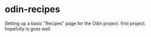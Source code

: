 # odin-recipes
Setting up a basic "Recipes" page for the Odin project. first project. hopefully is goes well.
